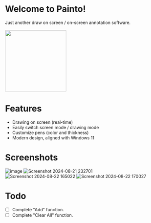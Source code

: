 # Welcome to Painto! 
Just another draw on screen / on-screen annotation software. <br><br>
<a href="https://apps.microsoft.com/detail/9p7g2qf10wrb?mode=direct">
	<img src="https://get.microsoft.com/images/en-us%20dark.svg" width="200"/>
</a>

# Features 
- Drawing on screen (real-time)
- Easily switch screen mode / drawing mode 
- Customize pens (color and thickness)
- Modern design, aligned with Windows 11

# Screenshots
![image](https://github.com/user-attachments/assets/a494a67d-f13d-4ada-89af-96b72dd3f5eb)
![Screenshot 2024-08-21 232701](https://github.com/user-attachments/assets/5bab72d8-c33e-4c81-bf4f-fa5ae735fe32)
![Screenshot 2024-08-22 165022](https://github.com/user-attachments/assets/ecf925dc-84b4-487a-bb0f-cee9280a94ae)
![Screenshot 2024-08-22 170027](https://github.com/user-attachments/assets/e78c68bd-0784-4df2-8cd1-bba457ad6381)

# Todo 
- [ ] Complete "Add" function. 
- [ ] Complete "Clear All" function. 
